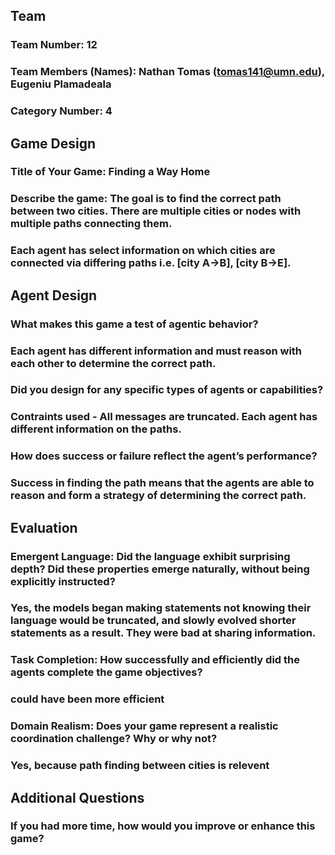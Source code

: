 ## Team

### Team Number: 12
### Team Members (Names): Nathan Tomas (tomas141@umn.edu), Eugeniu Plamadeala
### Category Number: 4

## Game Design

### Title of Your Game: Finding a Way Home
### Describe the game: The goal is to find the correct path between two cities. There are multiple cities or nodes with multiple paths connecting them.
### Each agent has select information on which cities are connected via differing paths i.e. [city A->B], [city B->E].



## Agent Design

### What makes this game a test of agentic behavior?
### Each agent has different information and must reason with each other to determine the correct path. 
### Did you design for any specific types of agents or capabilities?
### Contraints used - All messages are truncated. Each agent has different information on the paths.
### How does success or failure reflect the agent’s performance?
### Success in finding the path means that the agents are able to reason and form a strategy of determining the correct path.

## Evaluation

### Emergent Language: Did the language exhibit surprising depth? Did these properties emerge naturally, without being explicitly instructed?
### Yes, the models began making statements not knowing their language would be truncated, and slowly evolved shorter statements as a result. They were bad at sharing information.
### Task Completion: How successfully and efficiently did the agents complete the game objectives?
### could have been more efficient
### Domain Realism: Does your game represent a realistic coordination challenge? Why or why not?
### Yes, because path finding between cities is relevent


## Additional Questions

### If you had more time, how would you improve or enhance this game?

